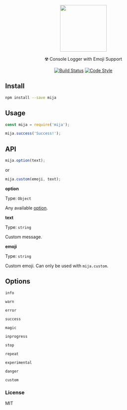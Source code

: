 <p align="center">
  <img src="https://i.imgur.com/nBvf1Ju.png" height="150">
  <p align="center">☢️ Console Logger with Emoji Support<p>
  <p align="center">
  <a href="https://travis-ci.org/xxczaki/mija"><img src="https://travis-ci.org/xxczaki/mija.svg?branch=master" alt="Build Status"></a>
  <a href="https://github.com/sindresorhus/xo"><img src="https://img.shields.io/badge/code_style-XO-5ed9c7.svg" alt="Code Style"></a>  
</p>
</p>

## Install

```bash
npm install --save mija
```

## Usage

```js
const mija = require('mija');

mija.success('Success!');
```
## API

```js
mija.option(text);
```
or
```js
mija.custom(emoji, text);
```

**option**

Type: `Object`

Any available [option](https://github.com/xxczaki/mija#options).

**text**

Type: `string`

Custom message.

**emoji**

Type: `string`

Custom emoji. Can only be used with `mija.custom`.

## Options

`info`

`warn`

`error`

`success`

`magic`

`inprogress`

`stop`

`repeat`

`experimental`

`danger`

`custom`

### License

MIT
